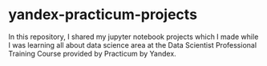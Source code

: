 # yandex-practicum-projects
In this repository, I shared my jupyter notebook projects which I made while I was learning all about data science area at the Data Scientist Professional Training Course provided by Practicum by Yandex.
